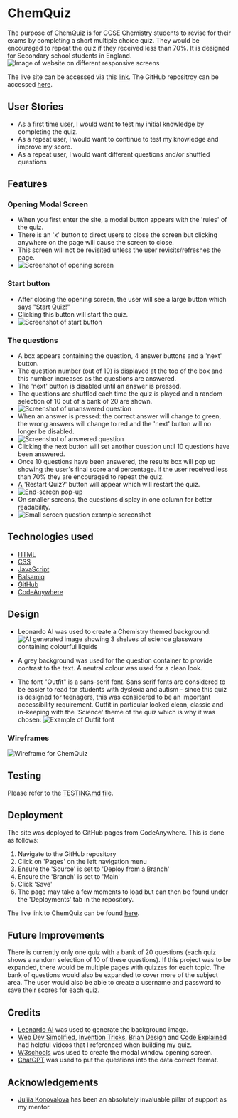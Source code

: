 # ChemQuiz

The purpose of ChemQuiz is for GCSE Chemistry students to revise for their exams by completing a short multiple choice quiz. They would be encouraged to repeat the quiz if they received less than 70%. It is designed for Secondary school students in England.
![Image of website on different responsive screens](assets/images/chemquiz-responsive.png)

The live site can be accessed via this [link](https://elamont174.github.io/chem-quiz/).
The GitHub repositroy can be accessed [here](https://github.com/elamont174/chem-quiz).

## User Stories
- As a first time user, I would want to test my initial knowledge by completing the quiz.
- As a repeat user, I would want to continue to test my knowledge and improve my score.
- As a repeat user, I would want different questions and/or shuffled questions

## Features
### Opening Modal Screen
- When you first enter the site, a modal button appears with the 'rules' of the quiz. 
- There is an 'x' button to direct users to close the screen but clicking anywhere on the page will cause the screen to close. 
- This screen will not be revisited unless the user revisits/refreshes the page.
- ![Screenshot of opening screen](assets/images/open-screen.webp)

### Start button
- After closing the opening screen, the user will see a large button which says "Start Quiz!" 
- Clicking this button will start the quiz.
- ![Screenshot of start button](assets/images/start-button.webp)
  
### The questions
- A box appears containing the question, 4 answer buttons and a 'next' button. 
- The question number (out of 10) is displayed at the top of the box and this number increases as the questions are answered.
- The 'next' button is disabled until an answer is pressed. 
- The questions are shuffled each time the quiz is played and a random selection of 10 out of a bank of 20 are shown. 
- ![Screenshot of unanswered question](assets/images/full-screen.webp)
- When an answer is pressed: the correct answer will change to green, the wrong answers will change to red and the 'next' button will no longer be disabled.
- ![Screenshot of answered question](assets/images/question-answered.webp)
- Clicking the next button will set another question until 10 questions have been answered.
- Once 10 questions have been answered, the results box will pop up showing the user's final score and percentage. If the user received less than 70% they are encouraged to repeat the quiz. 
- A 'Restart Quiz?' button will appear which will restart the quiz.
- ![End-screen pop-up](assets/images/end-screen.png)
- On smaller screens, the questions display in one column for better readability. 
- ![Small screen question example screenshot](assets/images/media-query.png)

## Technologies used

- [HTML](https://codeinstitute.net/blog/what-is-html-and-why-should-i-learn-it/)
- [CSS](https://codeinstitute.net/blog/what-is-css-and-why-should-i-learn-it/)
- [JavaScript](https://codeinstitute.net/blog/what-is-javascript-and-why-should-i-learn-it/)
- [Balsamiq](https://balsamiq.com/)
- [GitHub](https://github.com/)
- [CodeAnywhere](https://app.codeanywhere.com/)

## Design
- Leonardo AI was used to create a Chemistry themed background:
![AI generated image showing 3 shelves of science glassware containing colourful liquids](assets/images/colourchem.jpg)

- A grey background was used for the question container to provide contrast to the text. A neutral colour was used for a clean look.

- The font "Outfit" is a sans-serif font. Sans serif fonts are considered to be easier to read for students with dyslexia and autism - since this quiz is designed for teenagers, this was considered to be an important accessibility requirement. Outfit in particular looked clean, classic and in-keeping with the 'Science' theme of the quiz which is why it was chosen:
![Example of Outfit font](assets/images/outfit-font.png)

### Wireframes
![Wireframe for ChemQuiz](assets/images/chemquiz-wireframe.png)

## Testing
Please refer to the [TESTING.md file](TESTING.md).

## Deployment
The site was deployed to GitHub pages from CodeAnywhere. This is done as follows:
1. Navigate to the GitHub repository
2. Click on 'Pages' on the left navigation menu
3. Ensure the 'Source' is set to 'Deploy from a Branch'
4. Ensure the 'Branch' is set to 'Main'
5. Click 'Save' 
6. The page may take a few moments to load but can then be found under the 'Deployments' tab in the repository.

The live link to ChemQuiz can be found [here](https://elamont174.github.io/chem-quiz/).

## Future Improvements
There is currently only one quiz with a bank of 20 questions (each quiz shows a random selection of 10 of these questions). If this project was to be expanded, there would be multiple pages with quizzes for each topic. The bank of questions would also be expanded to cover more of the subject area. The user would also be able to create a username and password to save their scores for each quiz. 

## Credits
- [Leonardo AI](https://leonardo.ai/) was used to generate the background image.
- [Web Dev Simplified](https://www.youtube.com/@WebDevSimplified), [Invention Tricks](https://www.youtube.com/watch?v=WHHYz8rZmDU), [Brian Design](https://www.youtube.com/watch?v=f4fB9Xg2JEY) and [Code Explained](https://www.youtube.com/watch?v=49pYIMygIcU) had helpful videos that I referenced when building my quiz.
- [W3schools](https://www.w3schools.com/howto/howto_css_modals.asp) was used to create the modal window opening screen.
- [ChatGPT](https://chat.openai.com/) was used to put the questions into the data correct format.

## Acknowledgements
- [Juliia Konovalova](https://github.com/IuliiaKonovalova) has been an absolutely invaluable pillar of support as my mentor. 